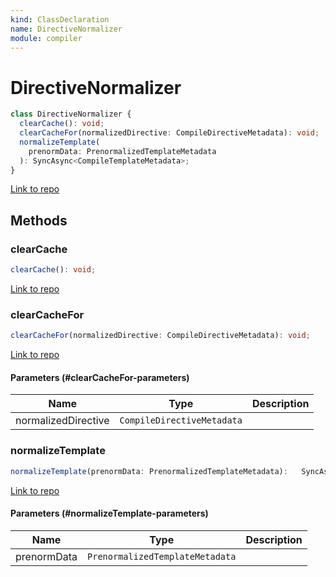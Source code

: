 ```yaml
---
kind: ClassDeclaration
name: DirectiveNormalizer
module: compiler
---
```


# DirectiveNormalizer

```ts
class DirectiveNormalizer {
  clearCache(): void;
  clearCacheFor(normalizedDirective: CompileDirectiveMetadata): void;
  normalizeTemplate(
    prenormData: PrenormalizedTemplateMetadata
  ): SyncAsync<CompileTemplateMetadata>;
}
```

[Link to repo](https://github.com/timdeschryver/angular/blob/master/packages/compiler/src/directive_normalizer.ts#L36-L259)

## Methods

### clearCache

```ts
clearCache(): void;
```

[Link to repo](https://github.com/timdeschryver/angular/blob/master/packages/compiler/src/directive_normalizer.ts#L43-L45)

### clearCacheFor

```ts
clearCacheFor(normalizedDirective: CompileDirectiveMetadata): void;
```

[Link to repo](https://github.com/timdeschryver/angular/blob/master/packages/compiler/src/directive_normalizer.ts#L47-L56)

#### Parameters (#clearCacheFor-parameters)

| Name                | Type                       | Description |
| ------------------- | -------------------------- | ----------- |
| normalizedDirective | `CompileDirectiveMetadata` |             |

### normalizeTemplate

```ts
normalizeTemplate(prenormData: PrenormalizedTemplateMetadata):   SyncAsync<CompileTemplateMetadata>;
```

[Link to repo](https://github.com/timdeschryver/angular/blob/master/packages/compiler/src/directive_normalizer.ts#L67-L98)

#### Parameters (#normalizeTemplate-parameters)

| Name        | Type                            | Description |
| ----------- | ------------------------------- | ----------- |
| prenormData | `PrenormalizedTemplateMetadata` |             |
